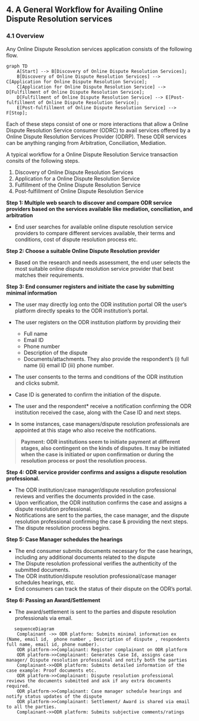## 4. A General Workflow for Availing Online Dispute Resolution services

### 4.1 Overview

Any Online Dispute Resolution services application consists of the following flow.

```mermaid
graph TD
    A[Start] --> B[Discovery of Online Dispute Resolution Services];
    B[Discovery of Online Dispute Resolution Services] --> C[Application for Online Dispute Resolution Service];
    C[Application for Online Dispute Resolution Service] --> D[Fulfillment of Online Dispute Resolution Service];
    D[Fulfillment of Online Dispute Resolution Service] --> E[Post-fulfillment of Online Dispute Resolution Service];
    E[Post-fulfillment of Online Dispute Resolution Service] --> F[Stop];
```

Each of these steps consist of one or more interactions that allow a Online Dispute Resolution Service consumer (ODRC) to avail services offered by a Online Dispute Resolution Services Provider (ODRP). These ODR services can be anything ranging from Arbitration, Conciliation, Mediation.

A typical workflow for a Online Dispute Resolution Service transaction consits of the following steps.

1. Discovery of Online Dispute Resolution Services
2. Application for a Online Dispute Resolution Service
3. Fulfillment of the Online Dispute Resolution Service
4. Post-fulfillment of Online Dispute Resolution Service

**Step 1: Multiple web search to discover and compare ODR service providers based on the services available like mediation, conciliation, and arbitration**

- End user searches for available online dispute resolution service providers to compare different services available, their terms and conditions, cost of dispute resolution process etc.

**Step 2: Choose a suitable Online Dispute Resolution provider**

- Based on the research and needs assessment, the end user selects the most suitable online dispute resolution service provider that best matches their requirements.

**Step 3: End consumer registers and initiate the case by submitting minimal information**

- The user may directly log onto the ODR institution portal OR the user’s platform directly speaks to the ODR institution’s portal.
- The user registers on the ODR institution platform by providing their
  - Full name
  - Email ID
  - Phone number
  - Description of the dispute
  - Documents/attachments. They also provide the respondent’s (i) full name (ii) email ID (iii) phone number.
- The user consents to the terms and conditions of the ODR institution and clicks submit.
- Case ID is generated to confirm the initiation of the dispute.
- The user and the respondent\* receive a notification confirming the ODR institution received the case, along with the Case ID and next steps.

- In some instances, case managers/dispute resolution professionals are appointed at this stage who also receive the notifications.

> **Payment: ODR institutions seem to initiate payment at different stages, also contingent on the kinds of disputes. It may be initiated when the case is initiated or upon confirmation or during the resolution process or post the resolution process.**

**Step 4: ODR service provider confirms and assigns a dispute resolution professional.**

- The ODR institution/case manager/dispute resolution professional reviews and verifies the documents provided in the case.
- Upon verification, the ODR institution confirms the case and assigns a dispute resolution professional.
- Notifications are sent to the parties, the case manager, and the dispute resolution professional confirming the case & providing the next steps.
- The dispute resolution process begins.

**Step 5: Case Manager schedules the hearings**

- The end consumer submits documents necessary for the case hearings, including any additional documents related to the dispute
- The Dispute resolution professional verifies the authenticity of the submitted documents.
- The ODR institution/dispute resolution professional/case manager schedules hearings, etc.
- End consumers can track the status of their dispute on the ODR’s portal.

**Step 6: Passing an Award/Settlement**

- The award/settlement is sent to the parties and dispute resolution professionals via email.

```mermaid
   sequenceDiagram
    Complainant ->> ODR platform: Submits minimal information ex (Name, email id,  phone number , Description of dispute , respondents full name, email id, phone number).
    ODR platform->>Complainant: Register complainant on ODR platform
    ODR platform->>Complainant: Generates Case Id, assigns case manager/ Dispute resolution professional and notify both the parties
    Complainant->>ODR platform: Submits detailed information of the case example: Proof documents etc.
    ODR platform->>Complainant: Dispute resolution professional reviews the documents submitted and ask if any extra documents required.
    ODR platform->>Complainant: Case manager schedule hearings and notify status updates of the dispute
    ODR platform->>Complainant: Settlement/ Award is shared via email to all the parties.
    Complainant->>ODR platform: Submits subjective comments/ratings
```
